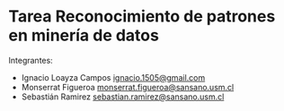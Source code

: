 # Tarea Reconocimiento de patrones en minería de datos

Integrantes:

* Ignacio Loayza Campos		ignacio.1505@gmail.com
* Monserrat Figueroa		monserrat.figueroa@sansano.usm.cl
* Sebastián Ramirez		sebastian.ramirez@sansano.usm.cl



